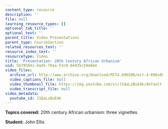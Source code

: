 ```yaml
---
content_type: resource
description: ''
file: null
learning_resource_types: []
optional_tab_title: ''
optional_text: ''
parent_title: Video Presentations
parent_type: CourseSection
related_resources_text: ''
resource_index_text: ''
resourcetype: Video
title: 'Presentation: 20th Century African Urbanism'
uid: 5b795841-4ad5-78aa-53c9-84435c58e6b4
video_files:
  archive_url: http://www.archive.org/download/MIT4.696S08/mit-4-696s08-john-ellis_300k.mp4
  video_captions_file: null
  video_thumbnail_file: https://img.youtube.com/vi/J1QaLzBuE4k/default.jpg
  video_transcript_file: null
video_metadata:
  youtube_id: J1QaLzBuE4k
---
```


**Topics covered:** 20th century African urbanism: three vignettes

**Student:** John Ellis